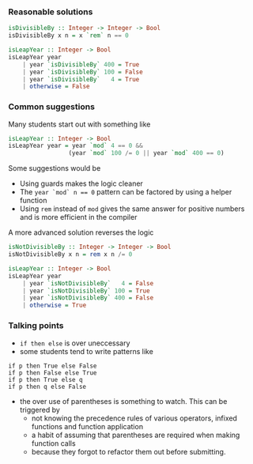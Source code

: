 ### Reasonable solutions

 ```haskell
 isDivisibleBy :: Integer -> Integer -> Bool
 isDivisibleBy x n = x `rem` n == 0

 isLeapYear :: Integer -> Bool
 isLeapYear year 
     | year `isDivisibleBy` 400 = True
     | year `isDivisibleBy` 100 = False
     | year `isDivisibleBy`   4 = True
     | otherwise = False
 ```
### Common suggestions

Many students start out with something like
 
 ```haskell
 isLeapYear :: Integer -> Bool
 isLeapYear year = year `mod` 4 == 0 && 
                  (year `mod` 100 /= 0 || year `mod` 400 == 0)
 ```

Some suggestions would be
 
- Using guards makes the logic cleaner
- The ``year `mod` n == 0`` pattern can be factored by using a helper function
- Using `rem` instead of `mod` gives the same answer for positive numbers and is more efficient in the compiler
 
 A more advanced solution reverses the logic

 ```haskell
 isNotDivisibleBy :: Integer -> Integer -> Bool
 isNotDivisibleBy x n = rem x n /= 0

 isLeapYear :: Integer -> Bool
 isLeapYear year 
     | year `isNotDivisibleBy`   4 = False
     | year `isNotDivisibleBy` 100 = True
     | year `isNotDivisibleBy` 400 = False
     | otherwise = True
 ```

 ### Talking points
 
 - `if then else` is over uneccessary
  - some students tend to write patterns like
  ```
  if p then True else False
  if p then False else True
  if p then True else q
  if p then q else False
  ```
- the over use of parentheses is something to watch. This can be triggered by
  - not knowing the precedence rules of various operators, infixed functions and function application
  - a habit of assuming that parentheses are required when making function calls
  - because they forgot to refactor them out before submitting.
